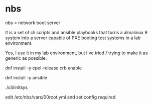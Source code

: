 # nbs

nbs = network boot server

It is a set of cli scripts  and ansible playbooks that turns a almalinux 9 system into a server capable of PXE booting test systems in a lab environment.

Yes,  I use it in my lab environment, but i've tried / trying to make it as generic as possible.

dnf install -y epel-release
crb enable

dnf install -y ansible

./cli/initsys

edit /etc/nbs/vars/00root.yml and set config required